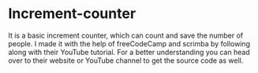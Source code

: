 # Increment-counter
It is a basic increment counter, which can count and save the number of people. I made it with the help of freeCodeCamp and scrimba by following along with their YouTube tutorial. For a better understanding you can head over to their website or YouTube channel to get the source code as well.
